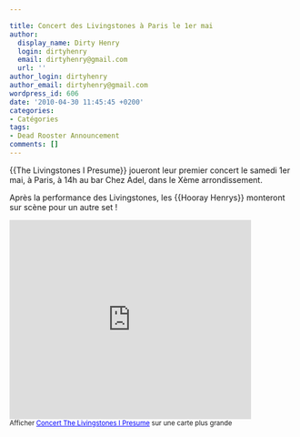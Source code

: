 ```yaml
---

title: Concert des Livingstones à Paris le 1er mai
author:
  display_name: Dirty Henry
  login: dirtyhenry
  email: dirtyhenry@gmail.com
  url: ''
author_login: dirtyhenry
author_email: dirtyhenry@gmail.com
wordpress_id: 606
date: '2010-04-30 11:45:45 +0200'
categories:
- Catégories
tags:
- Dead Rooster Announcement
comments: []
---
```

{{The Livingstones I Presume}} joueront leur premier concert le samedi 1er mai, à Paris, à 14h au bar Chez Adel, dans le Xème arrondissement.

Après la performance des Livingstones, les {{Hooray Henrys}} monteront sur scène pour un autre set !

<iframe width="425" height="350" frameborder="0" scrolling="no" marginheight="0" marginwidth="0" src="http://maps.google.fr/maps/ms?ie=UTF8&hl=fr&msa=0&msid=106591562569100949469.0004856fe1b49ad2abd91&ll=48.873663,2.365108&spn=0,0&output=embed"></iframe><br /><small>Afficher <a href="http://maps.google.fr/maps/ms?ie=UTF8&hl=fr&msa=0&msid=106591562569100949469.0004856fe1b49ad2abd91&ll=48.873663,2.365108&spn=0,0&source=embed" style="color:#0000FF;text-align:left">Concert The Livingstones I Presume</a> sur une carte plus grande</small>
